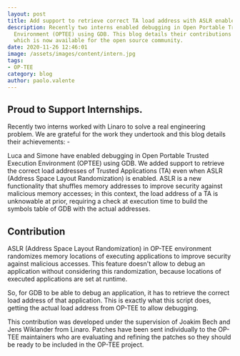 ```yaml
---
layout: post
title: Add support to retrieve correct TA load address with ASLR enabled
description: Recently two interns enabled debugging in Open Portable Trusted Execution
  Environment (OPTEE) using GDB. This blog details their contributions and achievements
  which is now available for the open source community.
date: 2020-11-26 12:46:01
image: /assets/images/content/intern.jpg
tags:
- OP-TEE
category: blog
author: paolo.valente
---
```


## Proud to Support Internships.

Recently two interns worked with Linaro to solve a real engineering problem. We are grateful for the work they undertook and this blog details their achievements: -

Luca and Simone have enabled debugging in Open Portable Trusted Execution Environment (OPTEE) using GDB. We added support to retrieve the correct load addresses of Trusted Applications (TA) even when ASLR (Address Space Layout Randomization) is enabled. ASLR is a new functionality that shuffles memory addresses to improve security against malicious memory accesses; in this context, the load address of a TA is unknowable at prior, requiring a check at execution time to build the symbols table of GDB with the actual addresses. 

## Contribution

ASLR (Address Space Layout Randomization) in OP-TEE environment randomizes memory locations of executing applications to improve security against malicious accesses. This feature doesn't allow to debug an application without considering this randomization, because locations of executed applications are set at runtime.

So, for GDB to be able to debug an application, it has to retrieve the correct load address of that application. This is exactly what this script does, getting the actual load address from OP-TEE to allow debugging.

This contribution was developed under the supervision of Joakim Bech and Jens Wiklander from Linaro. Patches have been sent individually to the OP-TEE maintainers who are evaluating and refining the patches so they should be ready to be included in the OP-TEE project.